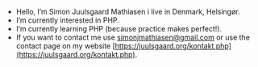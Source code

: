 - Hello, I’m Simon Juulsgaard Mathiasen i live in Denmark, Helsingør.
- I’m currently interested in PHP.
- I’m currently learning PHP (because practice makes perfect!).
- If you want to contact me use simonjmathiasen@gmail.com or use the contact page on my website [https://juulsgaard.org/kontakt.php](https://juulsgaard.org/kontakt.php).

<!---
simonjuulsgaard/simonjuulsgaard is a ✨ special ✨ repository because its `README.md` (this file) appears on your GitHub profile.
You can click the Preview link to take a look at your changes.
--->
